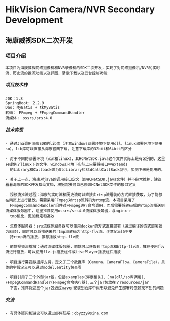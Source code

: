 # HikVision Camera/NVR Secondary Development
## 海康威视SDK二次开发

### 项目介绍
    本项目为海康威视网络摄像机和NVR录像机的SDK二次开发，实现了对网络摄像机/NVR的实时流、历史流的推流功能以及抓图、录像下载以及云台控制功能 
##### 项目技术栈
    JDK：1.8
    SpringBoot: 2.2.9
    Dao: MyBatis + tkMyBatis
    转码： FFmpeg + FFmpegCommandHandler
    流媒体： ossrs/srs:4.0
##### 技术实现
    - 通过Jna调用海康SDK的lib库（注意windows部署环境下使用dll，linux部署环境下使用so），lib库可以直接从海康官网下载，注意下载库的32bit和64bit的区分
    
    - 对于不同的部署环境（win和linux），其HCNetSDK.java这个文件实际上是有区别的，这里只提供了linux下的文件，windows环境下实际上只要将接口中extends  
      的Library和Callback改为StdLibrary和StdCallCallBack就行，实测下来是能用的。
      
    - 关于上一点，海康对java的调用接口定义（即HCNetSDK.java文件）并不经常维护，建议看看海康的SDK开发帮助文档，根据需要可自己修改HCNetSDK文件的接口定义
    
    - 视频流推流过程：海康的实时流和历史流可以直接由rtsp流组装的方式直接获取，为了能够在网页上进行播放，需要采用FFmpeg对rtsp流转码为rtmp流，本项目采用了  
      FFmpegCommandHandler组件对FFmpeg进行命令调用，而后需要将转码后的rtmp流推送到流媒体服务器中，这里推荐使用ossrs/srs4.0流媒体服务器，与nginx-r  
      tmp相比，更加稳定和高效
      
    - 流媒体服务器：srs流媒体服务器可以使用docker的方式直接部署（通过编译的方式部署较为麻烦），同时可以将推送来的rtmp流转码为http-flv流。注意html5不支  
      持rtmp流的播放，推荐播放http-flv流
      
    - 前端视频流播放：通过流媒体服务器，前端可以获取到rtmp流和http-flv流，推荐使用flv流进行播放，可以使用flv.js播放组件或LivePlayer播放组件播放
    
    - 项目运行需要数据库支持，定义了三个数据库（Camera、CameraFlow、CameraFile），具体的字段定义可以通过model.entity包查看
    
    - 项目引用了三个外部jar包，包括examples(海康相关)、Jna(dll/so库调用)、FFmpegCommandHandler(FFmpeg命令执行器),三个jar包放在了resources/jar  
      下面，推荐将这三个jar包通过maven安装到仓库中调用以避免产生部署时依赖找不到的问题
##### 交流
    - 有具体疑问和建议可以通过邮件联系：cbyzzy@sina.com

